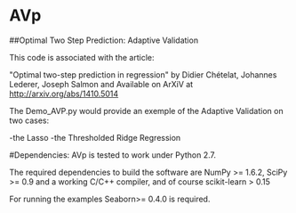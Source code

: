 # AVp

##Optimal Two Step Prediction: Adaptive Validation 

This code is associated with the article:

"Optimal two-step prediction in regression"
by Didier Chételat, Johannes Lederer, Joseph Salmon
and Available on ArXiV at http://arxiv.org/abs/1410.5014


The Demo_AVP.py would provide an exemple of the Adaptive Validation on two cases:

-the Lasso
-the Thresholded Ridge Regression


#Dependencies:
AVp is tested to work under Python 2.7.

The required dependencies to build the software are NumPy >= 1.6.2, SciPy >= 0.9 and a working C/C++ compiler,
and of course  scikit-learn > 0.15

For running the examples Seaborn>= 0.4.0 is required.

